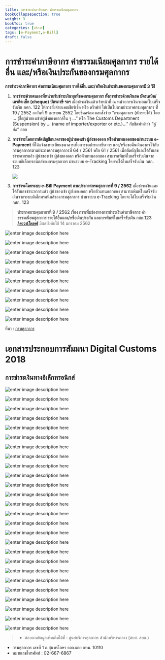 ```yaml
---
title: การชำระค่าภาษีอากร ค่าธรรมเนียมศุลกากร
bookCollapseSection: true
weight: 3
bookToc: true
categories: [บริการ]
tags: [e-Payment,e-Bill]
draft: false
---
```


การชำระค่าภาษีอากร ค่าธรรมเนียมศุลกากร รายได้อื่น และ/หรือเงินประกันของกรมศุลกากร
=====

**การชำระค่าภาษีอากร ค่าธรรมเนียมศุลกากร รายได้อื่น และ/หรือเงินประกันของกรมศุลกากรมี 3 วิธี**

1.   **การชำระด้วยตนเองที่หน่วยรับชำระเงินทุกที่ของกรมศุลกากร ทั้งการชำระด้วยเงินสด บัตรเดบิต/เครดิต เช็ค (cheque) บัตรภาษี ฯลฯ**  เมื่อชำระเงินแล้วเจ้าหน้าที่ ณ หน่วยการเงินจะออกใบเสร็จรับเงิน กศก. 122 ให้การสั่งจ่ายแคชเชียร์เช็ค หรือ ดร๊าฟท์ ให้เป็นไปตามประกาศกรมศุลกากร ที่ 19 / 2552 ลงวันที่  9 เมษายน 2552 โดยขีดคร่อม และสั่งจ่าย “กรมศุลกากร (พักรายได้) โดย ... (ชื่อผู้นำของเข้า/ผู้ส่งของออก/อื่น ๆ ...” หรือ The Customs Department (Suspension) by … (name of importer/exporter or etc.)…” กับขีดฆ่าคำว่า *“ผู้ถือ”* ออก

2.  **การชำระโดยการตัดบัญชีธนาคารของผู้นำของเข้า ผู้ส่งของออก หรือตัวแทนออกของผ่านระบบ e-Payment** ที่ได้แจ้งลงทะเบียนธนาคารเพื่อการขอชำระภาษีอากร และ/หรือขอคืนเงินอากรไว้กับกรมศุลกากรตามประกาศกรมศุลกากรที่  64 / 2561 หรือ 61 / 2561 เมื่อตัดบัญชีและได้รับเลขชำระอากรแล้ว ผู้นำของเข้า ผู้ส่งของออก หรือตัวแทนออกของ  สามารถพิมพ์ใบเสร็จรับเงินจากระบบอิเล็กทรอนิกส์ของกรมศุลกากร ผ่านระบบ e-Tracking โดยจะได้ใบเสร็จรับเงิน กศก. 123

    ![](http://ccc.customs.go.th/data_files/814646e877986c2bbb4114a466c1035e.png)

3.  **การชำระโดยระบบ e-Bill Payment ตามประกาศกรมศุลกากรที่ 9 / 2562** เมื่อชำระเงินและได้รับเลขชำระอากรแล้ว ผู้นำของเข้า ผู้ส่งของออก หรือตัวแทนออกของ สามารถพิมพ์ใบเสร็จรับเงินจากระบบอิเล็กทรอนิกส์ของกรมศุลกากร ผ่านระบบ e-Tracking โดยจะได้ใบเสร็จรับเงิน กศก. 123

> **ประกาศกรมศุลกากรที่ 9 / 2562 เรื่อง การเพิ่มช่องทางการชำระเงินค่าภาษีอากร ค่าธรรมเนียมศุลกากร รายได้อื่นและ/หรือเงินประกัน และการพิมพ์ใบเสร็จรับเงิน กศก.123** **[_[ดาวน์โหลด]_](http://www.customs.go.th/cont_strc_download_with_docno_date.php?lang=th&top_menu=menu_homepage&current_id=14232832404f505f4b464b4d464b4b)** มีผลบังคับใช้ 14 มกราคม 2562

![enter image description here](http://www.customs.go.th/data_files/f7b3488dda606fb5962efbe59d43c4ea.png)

![enter image description here](https://github.com/yosarawut/e-TaxIncentive/raw/master/img/e-bill-01.jpg)

![enter image description here](https://github.com/yosarawut/e-TaxIncentive/raw/master/img/e-bill-02.jpg)

![enter image description here](https://github.com/yosarawut/e-TaxIncentive/raw/master/img/e-bill-03.jpg)

![enter image description here](https://github.com/yosarawut/e-TaxIncentive/raw/master/img/e-bill-04.jpg)

![enter image description here](https://github.com/yosarawut/e-TaxIncentive/raw/master/img/e-bill-05.jpg)

![enter image description here](https://github.com/yosarawut/e-TaxIncentive/raw/master/img/e-bill-06.jpg)

![enter image description here](https://github.com/yosarawut/e-TaxIncentive/raw/master/img/e-bill-07.jpg)

![enter image description here](https://github.com/yosarawut/e-TaxIncentive/raw/master/img/e-bill-08.jpg)

![enter image description here](https://github.com/yosarawut/e-TaxIncentive/raw/master/img/e-bill-09.jpg)

ที่มา : [กรมศุลกากร](http://www.customs.go.th/cont_strc_faq.php?lang=th&top_menu=menu_homepage&left_menu=menu_center_004&ini_menu=&current_id=14232832404f505f4c464b4a464b47)

# เอกสารประกอบการสัมมนา Digital Customs 2018

## การชำระเงินทางอิเล็กทรอนิกส์

![enter image description here](https://github.com/yosarawut/KnowledgeCenter/raw/master/KnowledgeCenter/e-Customs/e-Import/img/bill-payment/e-Billjpg_Page1.jpg)

![enter image description here](https://github.com/yosarawut/KnowledgeCenter/raw/master/KnowledgeCenter/e-Customs/e-Import/img/bill-payment/e-Billjpg_Page2.jpg)

![enter image description here](https://github.com/yosarawut/KnowledgeCenter/raw/master/KnowledgeCenter/e-Customs/e-Import/img/bill-payment/e-Billjpg_Page3.jpg)

![enter image description here](https://github.com/yosarawut/KnowledgeCenter/raw/master/KnowledgeCenter/e-Customs/e-Import/img/bill-payment/e-Billjpg_Page4.jpg)

![enter image description here](https://github.com/yosarawut/KnowledgeCenter/raw/master/KnowledgeCenter/e-Customs/e-Import/img/bill-payment/e-Billjpg_Page5.jpg)

![enter image description here](https://github.com/yosarawut/KnowledgeCenter/raw/master/KnowledgeCenter/e-Customs/e-Import/img/bill-payment/e-Billjpg_Page6.jpg)

![enter image description here](https://github.com/yosarawut/KnowledgeCenter/raw/master/KnowledgeCenter/e-Customs/e-Import/img/bill-payment/e-Billjpg_Page7.jpg)

![enter image description here](https://github.com/yosarawut/KnowledgeCenter/raw/master/KnowledgeCenter/e-Customs/e-Import/img/bill-payment/e-Billjpg_Page8.jpg)

![enter image description here](https://github.com/yosarawut/KnowledgeCenter/raw/master/KnowledgeCenter/e-Customs/e-Import/img/bill-payment/e-Billjpg_Page9.jpg)

![enter image description here](https://github.com/yosarawut/KnowledgeCenter/raw/master/KnowledgeCenter/e-Customs/e-Import/img/bill-payment/e-Billjpg_Page10.jpg)

![enter image description here](https://github.com/yosarawut/KnowledgeCenter/raw/master/KnowledgeCenter/e-Customs/e-Import/img/bill-payment/e-Billjpg_Page11.jpg)

![enter image description here](https://github.com/yosarawut/KnowledgeCenter/raw/master/KnowledgeCenter/e-Customs/e-Import/img/bill-payment/e-Billjpg_Page12.jpg)

![enter image description here](https://github.com/yosarawut/KnowledgeCenter/raw/master/KnowledgeCenter/e-Customs/e-Import/img/bill-payment/e-Billjpg_Page13.jpg)

![enter image description here](https://github.com/yosarawut/KnowledgeCenter/raw/master/KnowledgeCenter/e-Customs/e-Import/img/bill-payment/e-Billjpg_Page14.jpg)

![enter image description here](https://github.com/yosarawut/KnowledgeCenter/raw/master/KnowledgeCenter/e-Customs/e-Import/img/bill-payment/e-Billjpg_Page15.jpg)

![enter image description here](https://github.com/yosarawut/KnowledgeCenter/raw/master/KnowledgeCenter/e-Customs/e-Import/img/bill-payment/e-Billjpg_Page16.jpg)

![enter image description here](https://github.com/yosarawut/KnowledgeCenter/raw/master/KnowledgeCenter/e-Customs/e-Import/img/bill-payment/e-Billjpg_Page17.jpg)

![enter image description here](https://github.com/yosarawut/KnowledgeCenter/raw/master/KnowledgeCenter/e-Customs/e-Import/img/bill-payment/e-Billjpg_Page18.jpg)

![enter image description here](https://github.com/yosarawut/KnowledgeCenter/raw/master/KnowledgeCenter/e-Customs/e-Import/img/bill-payment/e-Billjpg_Page19.jpg)

![enter image description here](https://github.com/yosarawut/KnowledgeCenter/raw/master/KnowledgeCenter/e-Customs/e-Import/img/bill-payment/e-Billjpg_Page20.jpg)

![enter image description here](https://github.com/yosarawut/KnowledgeCenter/raw/master/KnowledgeCenter/e-Customs/e-Import/img/bill-payment/e-Billjpg_Page21.jpg)

![enter image description here](https://github.com/yosarawut/KnowledgeCenter/raw/master/KnowledgeCenter/e-Customs/e-Import/img/bill-payment/e-Billjpg_Page22.jpg)

![enter image description here](https://github.com/yosarawut/KnowledgeCenter/raw/master/KnowledgeCenter/e-Customs/e-Import/img/bill-payment/e-Billjpg_Page23.jpg)

![enter image description here](https://github.com/yosarawut/KnowledgeCenter/raw/master/KnowledgeCenter/e-Customs/e-Import/img/bill-payment/e-Billjpg_Page24.jpg)

![enter image description here](https://github.com/yosarawut/KnowledgeCenter/raw/master/KnowledgeCenter/e-Customs/e-Import/img/bill-payment/e-Billjpg_Page25.jpg)

![enter image description here](https://github.com/yosarawut/KnowledgeCenter/raw/master/KnowledgeCenter/e-Customs/e-Import/img/bill-payment/e-Billjpg_Page26.jpg)

>- สอบถามข้อมูลเพิ่มเติมได้ที่ : ศูนย์บริการศุลกากร สำนักบริหารกลาง (ศบศ. สบก.)  
- กรมศุลกากร เลขที่ 1 ถ.สุนทรโกษา คลองเตย กทม. 10110  
- หมายเลขโทรศัพท์ : 02-667-6867
